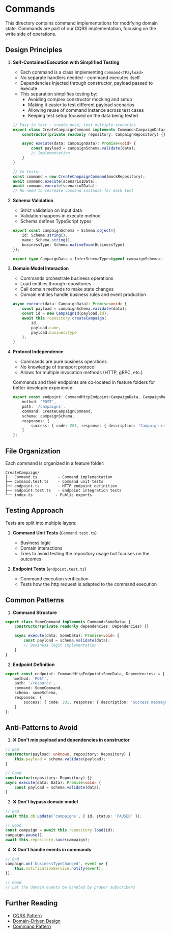 # Commands

This directory contains command implementations for modifying domain state. Commands are part of our CQRS implementation, focusing on the write side of operations.

## Design Principles

1. **Self-Contained Execution with Simplified Testing**
   - Each command is a class implementing `Command<TPayload>`
   - No separate handlers needed - command executes itself
   - Dependencies injected through constructor, payload passed to execute
   - This separation simplifies testing by:
     - Avoiding complex constructor mocking and setup
     - Making it easier to test different payload scenarios
     - Allowing reuse of command instance across test cases
     - Keeping test setup focused on the data being tested
   ```typescript
   // Easy to test - create once, test multiple scenarios
   export class CreateCampaignCommand implements Command<CampaignData> {
       constructor(private readonly repository: CampaignRepository) {}

       async execute(data: CampaignData): Promise<void> {
           const payload = campaignSchema.validate(data);
           // Implementation
       }
   }

   // In tests:
   const command = new CreateCampaignCommand(mockRepository);
   await command.execute(scenario1Data);
   await command.execute(scenario2Data);
   // No need to recreate command instance for each test
   ```

2. **Schema Validation**
   - Strict validation on input data
   - Validation happens in execute method
   - Schema defines TypeScript types
   ```typescript
   export const campaignSchema = Schema.object({
       id: Schema.string(),
       name: Schema.string(),
       businessType: Schema.nativeEnum(BusinessType)
   });

   export type CampaignData = InferSchemaType<typeof campaignSchema>;
   ```

3. **Domain Model Interaction**
   - Commands orchestrate business operations
   - Load entities through repositories
   - Call domain methods to make state changes
   - Domain entities handle business rules and event production
   ```typescript
   async execute(data: CampaignData): Promise<void> {
       const payload = campaignSchema.validate(data);
       const id = new CampaignId(payload.id);
       await this.repository.createCampaign(
           id,
           payload.name,
           payload.businessType
       );
   }
   ```

4. **Protocol Independence**
   - Commands are pure business operations
   - No knowledge of transport protocol
   - Allows for multiple invocation methods (HTTP, gRPC, etc.)

   Commands and their endpoints are co-located in feature folders for better developer experience:
   ```typescript
   export const endpoint: CommandHttpEndpoint<CampaignData, CampaignRepository> = {
       method: 'POST',
       path: '/campaigns',
       command: CreateCampaignCommand,
       schema: campaignSchema,
       responses: {
           success: { code: 201, response: { description: 'Campaign created successfully' } }
       }
   };
   ```

## File Organization

Each command is organized in a feature folder:
```
CreateCampaign/
├── Command.ts         - Command implementation
├── Command.test.ts    - Command unit tests
├── endpoint.ts        - HTTP endpoint definition
├── endpoint.test.ts   - Endpoint integration tests
└── index.ts          - Public exports
```

## Testing Approach

Tests are split into multiple layers:
1. **Command Unit Tests** (`Command.test.ts`)
   - Business logic
   - Domain interactions
   - Tries to avoid testing the repository usage but focuses on the outcomes
   
2. **Endpoint Tests** (`endpoint.test.ts`)
   - Command execution verification
   - Tests how the http request is adapted to the command execution



## Common Patterns

1. **Command Structure**
```typescript
export class SomeCommand implements Command<SomeData> {
    constructor(private readonly dependencies: Dependencies) {}

    async execute(data: SomeData): Promise<void> {
        const payload = schema.validate(data);
        // Business logic implementation
    }
}
```

2. **Endpoint Definition**
```typescript
export const endpoint: CommandHttpEndpoint<SomeData, Dependencies> = {
    method: 'POST',
    path: '/resource',
    command: SomeCommand,
    schema: someSchema,
    responses: {
        success: { code: 201, response: { description: 'Success message' } }
    }
};
```

## Anti-Patterns to Avoid

1. ❌ **Don't mix payload and dependencies in constructor**
```typescript
// Bad
constructor(payload: unknown, repository: Repository) {
    this.payload = schema.validate(payload);
}

// Good
constructor(repository: Repository) {}
async execute(data: Data): Promise<void> {
    const payload = schema.validate(data);
}
```

2. ❌ **Don't bypass domain model**
```typescript
// Bad
await this.db.update('campaigns', { id, status: 'PAUSED' });

// Good
const campaign = await this.repository.load(id);
campaign.pause();
await this.repository.save(campaign);
```

4. ❌ **Don't handle events in commands**
```typescript
// Bad
campaign.on('businessTypeChanged', event => {
    this.notificationService.notify(event);
});

// Good
// Let the domain events be handled by proper subscribers
```

## Further Reading
- [CQRS Pattern](https://martinfowler.com/bliki/CQRS.html)
- [Domain-Driven Design](https://martinfowler.com/bliki/DomainDrivenDesign.html)
- [Command Pattern](https://en.wikipedia.org/wiki/Command_pattern)